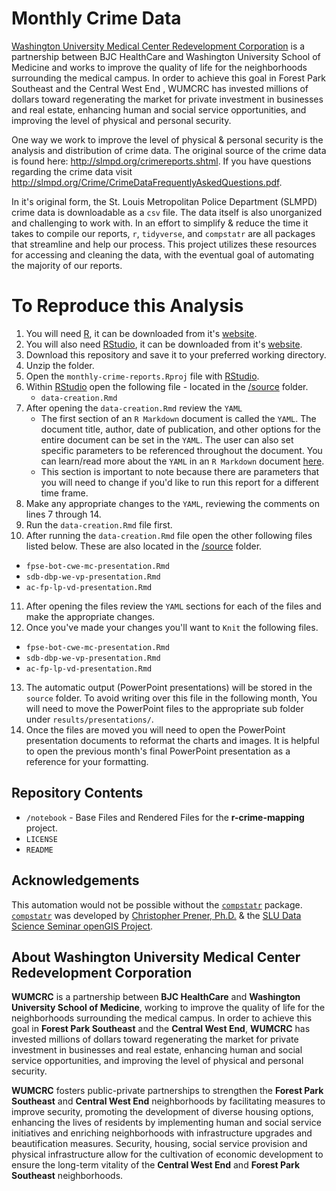 # Monthly Crime Data

[Washington University Medical Center Redevelopment Corporation](http://wumcrc.com) is a partnership between BJC HealthCare and Washington University School of Medicine and works to improve the quality of life for the neighborhoods surrounding the medical campus. In order to achieve this goal in Forest Park Southeast and the Central West End , WUMCRC has invested millions of dollars toward regenerating the market for private investment in businesses and real estate, enhancing human and social service opportunities, and improving the level of physical and personal security.

One way we work to improve the level of physical & personal security is the analysis and distribution of crime data. The original source of the crime data is found here: <http://slmpd.org/crimereports.shtml>. If you have questions regarding the crime data visit <http://slmpd.org/Crime/CrimeDataFrequentlyAskedQuestions.pdf>.

In it's original form, the St. Louis Metropolitan Police Department (SLMPD) crime data is downloadable as a `csv` file. The data itself is also unorganized and challenging to work with. In an effort to simplify & reduce the time it takes to compile our reports, `r`, `tidyverse`, and `compstatr` are all packages that streamline and help our process. This project utilizes these resources for accessing and cleaning the data, with the eventual goal of automating the majority of our reports.

# To Reproduce this Analysis

1. You will need [R](https://www.r-project.org/), it can be downloaded from it's [website](https://cloud.r-project.org/).
2. You will also need [RStudio](https://rstudio.com/), it can be downloaded from it's [website](https://rstudio.com/products/rstudio/download/).
3. Download this repository and save it to your preferred working directory. 
4. Unzip the folder. 
5. Open the `monthly-crime-reports.Rproj` file with [RStudio](https://rstudio.com/).
6. Within [RStudio](https://rstudio.com/) open the following file - located in the [/source](https://github.com/wumcrc/monthly-crime-reports/tree/master/source) folder.
   * `data-creation.Rmd`
7. After opening the `data-creation.Rmd` review the `YAML`
   * The first section of an `R Markdown` document is called the `YAML`. The document title, author, date of publication, and other options for the entire document can be set in the `YAML`. The user can also set specific parameters to be referenced throughout the document. You can learn/read more about the `YAML` in an `R Markdown` document [here](https://r4ds.had.co.nz/r-markdown.html#yaml-header).
   * This section is important to note because there are parameters that you will need to change if you'd like to run this report for a different time frame. 
8. Make any appropriate changes to the `YAML`, reviewing the comments on lines 7 through 14. 
9. Run the `data-creation.Rmd` file first.
10. After running the `data-creation.Rmd` file open the other following files listed below. These are also located in the [/source](https://github.com/wumcrc/monthly-crime-reports/tree/master/source) folder.
   * `fpse-bot-cwe-mc-presentation.Rmd`
   * `sdb-dbp-we-vp-presentation.Rmd`
   * `ac-fp-lp-vd-presentation.Rmd`
11. After opening the files review the `YAML` sections for each of the files and make the appropriate changes.  
12. Once you've made your changes you'll want to `Knit` the following files. 
   * `fpse-bot-cwe-mc-presentation.Rmd`
   * `sdb-dbp-we-vp-presentation.Rmd`
   * `ac-fp-lp-vd-presentation.Rmd`
13. The automatic output (PowerPoint presentations) will be stored in the `source` folder. To avoid writing over this file in the following month, You will need to move the PowerPoint files to the appropriate sub folder under `results/presentations/`.
14. Once the files are moved you will need to open the PowerPoint presentation documents to reformat the charts and images. It is helpful to open the previous month's final PowerPoint presentation as a reference for your formatting. 

## Repository Contents

*   `/notebook` - Base Files and Rendered Files for the __r-crime-mapping__ project.
*   `LICENSE`
*   `README`

## Acknowledgements

This automation would not be possible without the [`compstatr`](https://slu-opengis.github.io/compstatr/index.html) package.
[`compstatr`](https://slu-opengis.github.io/compstatr/index.html) was developed by [Christopher Prener, Ph.D.](https://chris-prener.github.io/) & the [SLU Data Science Seminar openGIS Project](https://github.com/slu-openGIS).

## About Washington University Medical Center Redevelopment Corporation

**WUMCRC** is a partnership between **BJC HealthCare** and **Washington University School of Medicine**, working to improve the quality of life for the neighborhoods surrounding the medical campus. In order to achieve this goal in **Forest Park Southeast** and the **Central West End**, **WUMCRC** has invested millions of dollars toward regenerating the market for private investment in businesses and real estate, enhancing human and social service opportunities, and improving the level of physical and personal security.

**WUMCRC** fosters public-private partnerships to strengthen the **Forest Park Southeast** and **Central West End** neighborhoods by facilitating measures to improve security, promoting the development of diverse housing options, enhancing the lives of residents by implementing human and social service initiatives and enriching neighborhoods with infrastructure upgrades and beautification measures. Security, housing, social service provision and physical infrastructure allow for the cultivation of economic development to ensure the long-term vitality of the **Central West End** and **Forest Park Southeast** neighborhoods.
